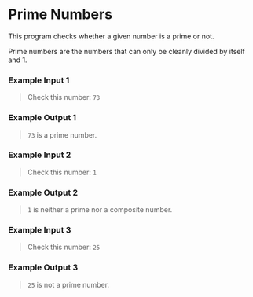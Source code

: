 # Prime Numbers

This program checks whether a given number is a prime or not.

Prime numbers are the numbers that can only be cleanly divided by itself and 1.


### Example Input 1

> Check this number: `73`


### Example Output 1

> `73` is a prime number.


### Example Input 2

> Check this number: `1`


### Example Output 2

> `1` is neither a prime nor a composite number.


### Example Input 3

> Check this number: `25`


### Example Output 3

> `25` is not a prime number.



